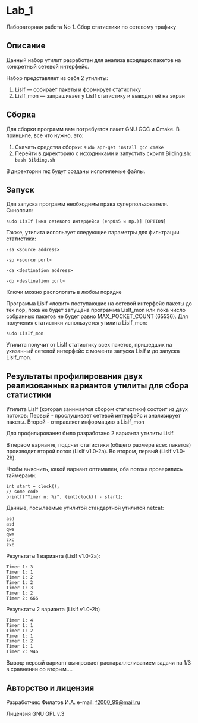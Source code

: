 # Lab_1
Лабораторная работа No 1. Сбор статистики по сетевому трафику

## Описание

Данный набор утилит разработан для анализа входящих пакетов на конкретный сетевой интерфейс.

Набор представляет из себя 2 утилиты:
1. LisIf — собирает пакеты и формирует статистику
2. LisIf_mon — запрашивает у LisIf статистику и выводит её на экран 
    
## Сборка

Для сборки программ вам потребуется пакет GNU GCC и Cmake.
В принципе, все что нужно, это:
1. Скачать средства сборки: `sudo apr-get install gcc cmake`
2. Перейти в директорию с исходниками и запустить скрипт Bilding.sh: `bash Bilding.sh`

В директории rez будут созданы исполняемые файлы.

## Запуск

Для запуска программ необходимы права суперпользователя. Синопсис:

`sudo LisIf [имя сетевого интерфейса (enp0s5 и пр.)] [OPTION]`

Также, утилита использует следующие параметры для фильтрации статистики:

`-sa <source address>`

`-sp <source port>`

`-da <destination address>`

`-dp <destination port>`

Ключи можно распологать в любом порядке

Программа LisIf «ловит» поступающие на сетевой интерфейс пакеты до тех пор, пока не будет запущена программа LisIf_mon или пока число собранных пакетов не будет равно MAX_POCKET_COUNT (65536).
Для получения статистики используется утилита LisIf_mon:

`sudo LisIf_mon`

Утилита получит от LisIf статистику всех пакетов, пришедших на указанный сетевой интерфейс с момента запуска LisIf и до запуска LisIf_mon.

## Результаты профилирования двух реализованных вариантов утилиты для сбора статистики

Утилита LisIf (которая занимается сбором статистики) состоит из двух потоков:
Первый - прослушивает сетевой интерфейс и анализирует пакеты.
Второй - отправляет информацию в LisIf_mon

Для профилирования было разработано 2 варианта утилиты LisIf.

В первом варианте, подсчет статистики (общего размера всех пакетов) производит второй поток (LisIf v1.0-2a).
Во втором, первый (LisIf v1.0-2b).

Чтобы выяснить, какой вариант оптимален, оба потока проверялись таймерами:

```
int start = clock();
// some code
printf("Timer n: %i", (int)clock() - start);
```

Данные, посылаемые утилитой стандартной утилитой netcat:
```
asd
asd
qwe
qwe
zxc
zxc
```

Результаты 1 варианта (LisIf v1.0-2a):

```
Timer 1: 3
Timer 1: 1
Timer 1: 2
Timer 1: 2
Timer 1: 3
Timer 1: 2
Timer 2: 666
```

Результаты 2 варианта (LisIf v1.0-2b)
```
Timer 1: 4
Timer 1: 1
Timer 1: 2
Timer 1: 1
Timer 1: 2
Timer 1: 1
Timer 2: 946
```
Вывод: первый вариант выигрывает распараллеливанием задачи на 1/3 в сравнении со вторым....

## Авторство и лицензия

Разработчик: Филатов И.А.
e-mail: f2000_99@mail.ru

Лицензия GNU GPL v.3
